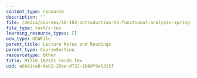 ```yaml
---
content_type: resource
description: ''
file: /media/courses/18-102-introduction-to-functional-analysis-spring-2021/a6b91ca84eb226bed7222b8df9a5315f_MIT18_102s21_lec05.tex
file_type: text/x-tex
learning_resource_types: []
ocw_type: OCWFile
parent_title: Lecture Notes and Readings
parent_type: CourseSection
resourcetype: Other
title: MIT18_102s21_lec05.tex
uid: a6b91ca8-4eb2-26be-d722-2b8df9a5315f
---
```

